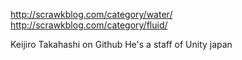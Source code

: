 http://scrawkblog.com/category/water/  
http://scrawkblog.com/category/fluid/     

Keijiro Takahashi on Github
He's a staff of Unity japan